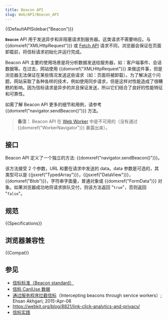 ```yaml
---
title: Beacon API
slug: Web/API/Beacon_API
---
```


{{DefaultAPISidebar("Beacon")}}

**`Beacon`** API 用于发送异步和非阻塞请求到服务器。这类请求不需要响应。与 {{domxref("XMLHttpRequest")}} 或 [Fetch API](/zh-CN/docs/Web/API/Fetch_API) 请求不同，浏览器会保证在页面卸载前，将信标请求初始化并运行完成。

Beacon API 主要的使用场景是将分析数据发送给服务器，如：客户端事件、会话数据等。在过去，网站使用 {{domxref("XMLHttpRequest")}} 来做这件事，但是浏览器无法保证在某些情况发送这些请求（如：页面将被卸载）。为了解决这个问题，网站采取了各种各样的技术，例如使用同步请求，但是这样对性能造成了很糟糕的影响。因为信标请求是异步的并且保证发送，所以它们结合了良好的性能特征和可靠性。

如需了解 Beacon API 更多的细节和用例，请参考 {{domxref("navigator.sendBeacon()")}} 方法。

> **备注：** Beacon API 在 [Web Worker](/zh-CN/docs/Web/API/Web_Workers_API) 中是不可用的（没有通过 {{domxref("WorkerNavigator")}} 暴露出来）。

## 接口

Beacon API 定义了一个独立的方法: {{domxref("navigator.sendBeacon()")}}。

该方法接受 2 个参数，URL 和要在请求中发送的 data。data 参数是可选的，其类型可以是 {{jsxref("TypedArray")}}，{{jsxref("DataView")}}，{{domxref("Blob")}}，字符串字面量，普通对象或 {{domxref("FormData")}} 对象。如果浏览器成功地将请求排队交付，则该方法返回 "`true`"，否则返回 "`false`"。

## 规范

{{Specifications}}

## 浏览器兼容性

{{Compat}}

## 参见

- [信标标准（Beacon standard）](https://w3c.github.io/beacon/)
- [信标 CanIUse 数据](http://caniuse.com/#search=beacon)
- [通过服务程序拦截信标](https://ehsanakhgari.org/blog/2015-04-08/intercepting-beacons-through-service-workers)（Intercepting beacons through service workers）; Ehsan Akhgari; 2015-Apr-08
- <https://webkit.org/blog/8821/link-click-analytics-and-privacy/>
- [信标实践](https://calendar.perfplanet.com/2020/beaconing-in-practice/)
